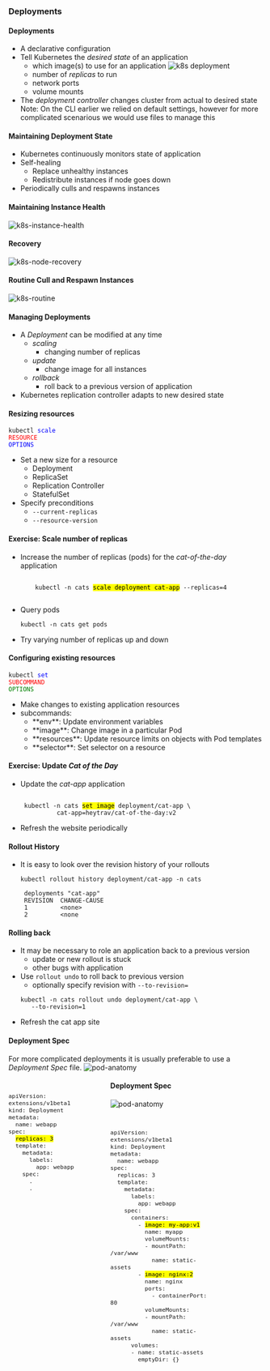 ### Deployments


#### Deployments
* A declarative configuration<!-- .element: class="fragment" data-fragment-index="0" -->
* Tell Kubernetes the <!-- .element: class="fragment" data-fragment-index="1" -->_desired state_ of an application 
   + which image(s) to use for an application ![k8s deployment](img/k8s-deployment.png "Deployment") <!-- .element: class="img-right" style="width:50%;" -->
   + number of _replicas_ to run
   + network ports
   + volume mounts
* The <!-- .element: class="fragment" data-fragment-index="2" -->_deployment controller_ changes cluster from actual to desired state
Note: On the CLI earlier we relied on default settings, however for more
complicated scenarious we would use files to manage this


#### Maintaining Deployment State
* Kubernetes continuously monitors state of application
* Self-healing 
  + Replace unhealthy instances
  + Redistribute instances if node goes down
* Periodically culls and respawns instances



#### Maintaining Instance Health <!-- .slide: class="image-slide" -->
![k8s-instance-health](img/k8s-deployment-homeostasis-unhealthy.png "Instance Health")



#### Recovery <!-- .slide: class="image-slide" -->
![k8s-node-recovery](img/k8s-deployment-homeostasis-lost-node.png "Recover from lost node")



#### Routine Cull and Respawn Instances <!-- .slide: class="image-slide" -->
![k8s-routine](img/k8s-deployment-homeostasis-routine.png "Routine respawn")


#### Managing Deployments
* A _Deployment_ can be modified at any time
  + _scaling_ 
     - changing number of replicas
  + _update_ 
     - change image for all instances 
  + _rollback_
     - roll back to a previous version of application
* Kubernetes replication controller adapts to new desired state


#### Resizing resources
<code>kubectl </code><code style="color:blue;">scale </code><code style="color:red;">RESOURCE</code><code style="color:blue;"> OPTIONS</code>
* Set a new size for a resource<!-- .element: class="fragment" data-fragment-index="0" -->
   + Deployment
   + ReplicaSet
   + Replication Controller
   + StatefulSet 
* Specify preconditions <!-- .element: class="fragment" data-fragment-index="1" -->
   + `--current-replicas`
   + `--resource-version`

<!-- .element: class="stretch"  -->


#### Exercise: Scale number of replicas

* Increase the number of replicas (pods) for the _cat-of-the-day_ application
   <pre class="fragment" data-fragment-index="0"><code data-trim data-noescape>
      kubectl -n cats <mark>scale deployment cat-app</mark> --replicas=4
    </code></pre>
* Query pods <!-- .element: class="fragment" data-fragment-index="1" -->
   ```
   kubectl -n cats get pods
   ```
* Try varying number of replicas up and down<!-- .element: class="fragment" data-fragment-index="2" -->


#### Configuring existing resources
<code>kubectl </code><code style="color:blue;">set </code><code style="color:red;">SUBCOMMAND</code><code style="color:green;"> OPTIONS</code>
* Make changes to existing application resources <!-- .element: class="fragment" data-fragment-index="0" -->
* subcommands: <!-- .element: class="fragment" data-fragment-index="1" -->
   + <!-- .element: class="fragment" data-fragment-index="2" -->**env**: Update environment variables 
   + <!-- .element: class="fragment" data-fragment-index="3" -->**image**: Change image in a particular Pod 
   + <!-- .element: class="fragment" data-fragment-index="4" -->**resources**: Update resource limits on objects with Pod templates
   + <!-- .element: class="fragment" data-fragment-index="5" -->**selector**: Set selector on a resource


#### Exercise: Update _Cat of the Day_
* Update the _cat-app_ application
   <pre class="fragment" data-fragment-index="0"><code data-trim data-noescape>
   kubectl -n cats <mark>set image</mark> deployment/cat-app \
            cat-app=heytrav/cat-of-the-day:v2
  </code></pre>
* Refresh the website periodically <!-- .element: class="fragment" data-fragment-index="1" -->

<!-- .element: class="stretch"  -->



#### Rollout History
* It is easy to look over the revision history of your rollouts <!-- .element: class="fragment" data-fragment-index="1" -->
   ```
   kubectl rollout history deployment/cat-app -n cats
   ```
   ```
    deployments "cat-app"
    REVISION  CHANGE-CAUSE
    1         <none>
    2         <none
   ```
   <!-- .element: class="fragment" data-fragment-index="2" -->



#### Rolling back
* It may be necessary to role an application back to a previous version
   + update or new rollout is stuck <!-- .element: class="fragment" data-fragment-index="0" -->
   + other bugs with application <!-- .element: class="fragment" data-fragment-index="1" -->
* Use <!-- .element: class="fragment" data-fragment-index="2" -->`rollout undo` to roll back to previous version
   + optionally specify revision with `--to-revision=`
    ```
    kubectl -n cats rollout undo deployment/cat-app \
       --to-revision=1
    ```
    <!-- .element: class="fragment" data-fragment-index="3" -->
* Refresh the cat app site <!-- .element: class="fragment" data-fragment-index="4" -->


#### Deployment Spec
For more complicated deployments it is usually preferable to use a _Deployment
Spec_ file.
 ![pod-anatomy](img/k8s-deployment-replicas.png "Deployment Replicas")
<!-- .element: style="width:40%;float:right;"  -->

<pre  style="width:40%;float:left;font-size:10pt;" ><code data-trim data-noescape>
apiVersion: extensions/v1beta1
kind: Deployment
metadata:
  name: webapp
spec:
  <mark>replicas: 3</mark>
  template:
    metadata:
      labels:
        app: webapp
    spec:
      .
      .
        </code></pre>



#### Deployment Spec
 ![pod-anatomy](img/k8s-pod-anatomy.png "Pod upclose")
<!-- .element: style="width:40%;float:right;"  -->

<pre  style="width:40%;float:left;font-size:10pt;" ><code data-trim data-noescape>
apiVersion: extensions/v1beta1
kind: Deployment
metadata:
  name: webapp
spec:
  replicas: 3
  template:
    metadata:
      labels:
        app: webapp
    spec:
      containers:
        <span class="fragment" data-fragment-index="0">- <mark>image: my-app:v1</mark>
          name: myapp
          volumeMounts:
          - mountPath: /var/www
            name: static-assets</span>
        <span class="fragment" data-fragment-index="1">- <mark>image: nginx:2</mark>
          name: nginx
          ports:
            - containerPort: 80
          volumeMounts:
          - mountPath: /var/www
            name: static-assets</span>
      <span class="fragment" data-fragment-index="2">volumes:
      - name: static-assets
        emptyDir: {}</span> 
        </code></pre>
